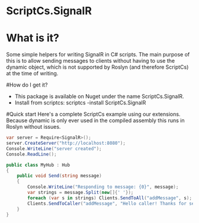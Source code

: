 ScriptCs.SignalR
================

# What is it?
Some simple helpers for writing SignalR in C# scripts. The main purpose of this is to allow sending messages to clients without having to use the dynamic object, which is not supported by Roslyn (and therefore ScriptCs) at the time of writing.

#How do I get it?
* This package is available on Nuget under the name ScriptCs.SignalR.
* Install from scriptcs: scriptcs -install ScriptCs.SignalR

#Quick start
Here's a complete ScriptCs example using our extensions. Because dynamic is only ever used in the compiled assembly this runs in Roslyn without issues.

```csharp
var server = Require<SignalR>();
server.CreateServer("http://localhost:8080");
Console.WriteLine("server created");
Console.ReadLine();

public class MyHub : Hub
{
	public void Send(string message)
	{
		Console.WriteLine("Responding to message: {0}", message);
		var strings = message.Split(new[]{' '});
		foreach (var s in strings) Clients.SendToAll("addMessage", s);
		Clients.SendToCaller("addMessage", "Hello caller! Thanks for sending " + message);	
	}
}


```